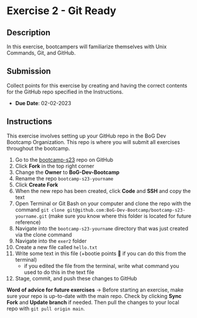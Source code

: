 # Exercise 2 - Git Ready

## Description
In this exercise, bootcampers will familiarize themselves with Unix Commands, Git, and GitHub. 

## Submission
Collect points for this exercise by creating and having the correct contents for the GitHub repo specified in the Instructions. 
- **Due Date**: 02-02-2023

## Instructions
This exercise involves setting up your GitHub repo in the BoG Dev Bootcamp Organization. This repo is where you will submit all exercises throughout the bootcamp. 

1. Go to the [bootcamp-s23](https://github.com/BoG-Dev-Bootcamp/bootcamp-s23) repo on GitHub
2. Click **Fork** in the top right corner
3. Change the **Owner** to **BoG-Dev-Bootcamp**
4. Rename the repo `bootcamp-s23-yourname`
5. Click **Create Fork**
6. When the new repo has been created, click **Code** and **SSH** and copy the text
7. Open Terminal or Git Bash on your computer and clone the repo with the command `git clone git@github.com:BoG-Dev-Bootcamp/bootcamp-s23-yourname.git` (make sure you know where this folder is located for future reference)
8. Navigate into the `bootcamp-s23-yourname` directory that was just created via the clone command
9. Navigate into the `exer2` folder
10. Create a new file called `hello.txt`
11. Write some text in this file (+bootie points 🍑 if you can do this from the terminal)
	- if you edited the file from the terminal, write what command you used to do this in the text file
12. Stage, commit, and push these changes to GitHub

**Word of advice for future exercises** -> Before starting an exercise, make sure your repo is up-to-date with the main repo. Check by clicking **Sync Fork** and **Update branch** if needed. Then pull the changes to your local repo with `git pull origin main`.
